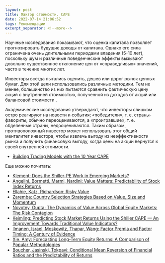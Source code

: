 ```yaml
---
layout: post
title: Фактор стоимости. CAPE
date: 2022-07-14 21:06:52
tags: Рекомендации
excerpt_separator: <!--more-->
---
```

Научные исследования показывают, что оценка капитала позволяет прогнозировать будущие доходы от капитала. 
Однако его сила ограничена очень длительными периодами владения (5-10 лет), поскольку шум и различные поведенческие
эффекты вызывают довольно существенное отклонение цен от «справедливых» значений, часто в течение многих лет.

<!--more-->

Инвесторы всегда пытались оценить, дешев или дорог рынок ценных бумаг. Для этой цели использовались различные методики.
Тем не менее, большинство из них пытаются сравнить фактическую цену акций с внутренней стоимостью, полученной из доходов от акций или балансовой стоимости .

Академические исследования утверждают, что инвесторы слишком остро реагируют на новости и события; «победители», т. е. страны-фавориты,
обычно переоцениваются, а «проигравшие», т. е. обделенные страны, недооцениваются. Таким образом, противоположный инвестор может использовать этот
общий менталитет инвестора, чтобы извлечь выгоду из неэффективности рынка и получить финансовую выгоду, когда цены на акции вернутся к своей внутренней стоимости.

* <a href="http://papers.ssrn.com/sol3/papers.cfm?abstract_id=2129474"> Building Trading Models with the 10 Year CAPE</a>

Еще можно почитать:


* <a href="http://papers.ssrn.com/sol3/papers.cfm?abstract_id=2088140">Klement: Does the Shiller-PE Work in Emerging Markets?</a>
* <a href="http://papers.ssrn.com/sol3/papers.cfm?abstract_id=2031406">Angelini, Bormetti, Marmi, Nardini: Value Matters: Predictability of Stock Index Returns</a>
* <a href="http://papers.ssrn.com/sol3/papers.cfm?abstract_id=2325524">Ellahie, Katz, Richardson: Risky Value</a>
* <a href="http://papers.ssrn.com/sol3/papers.cfm?abstract_id=2521026">Zaremba: Country Selection Strategies Based on Value, Size and Momentum</a>
* <a href="http://papers.ssrn.com/sol3/papers.cfm?abstract_id=2589026">Novotny, Gupta: The Dynamics of Value Across Global Equity Markets: The Risk Contagion</a>
* <a href="http://papers.ssrn.com/sol3/papers.cfm?abstract_id=2736423">Keimling: Predicting Stock Market Returns Using the Shiller CAPE — An Improvement Towards Traditional Value Indicators?</a>
* <a href="https://papers.ssrn.com/sol3/papers.cfm?abstract_id=3400998">Ilmanen, Israel, Moskowitz, Thapar, Wang: Factor Premia and Factor Timing: A Century of Evidence</a>
* <a href="https://ssrn.com/abstract=3774998">Xie, Amy: Forecasting Long-Term Equity Returns: A Comparison of Popular Methodologies</a>
* <a href="https://papers.ssrn.com/sol3/papers.cfm?abstract_id=3983094">Boucher, Jasinski, Tokpavi: Conditional Mean Reversion of Financial Ratios and the Predictability of Returns</a>




